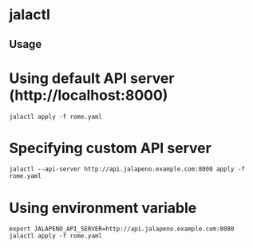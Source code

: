 # jalactl

## Usage

# Using default API server (http://localhost:8000)
```
jalactl apply -f rome.yaml
```

# Specifying custom API server

```
jalactl --api-server http://api.jalapeno.example.com:8000 apply -f rome.yaml
```

# Using environment variable

```
export JALAPENO_API_SERVER=http://api.jalapeno.example.com:8080
jalactl apply -f rome.yaml
```